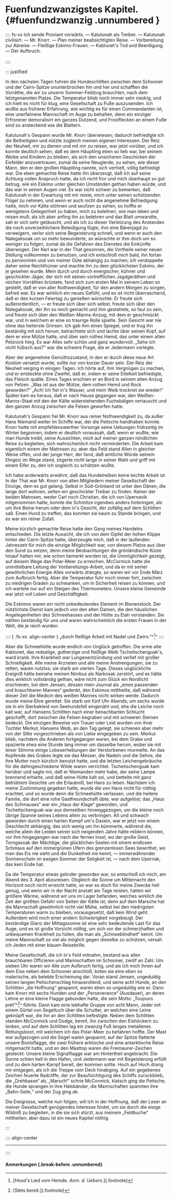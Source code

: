# Fuenfundzwanzigstes Kapitel. {#fuenfundzwanzig .unnumbered }

:::: fs-xs
Ich sende Proviant vorwärts. — Kalutunah als Treiber. — Kalutunah civilisirt. —
Mr. Knorr. — Plan meiner beabsichtigten Reise. — Vorbereitung zur Abreise. —
Fleißige Eskimo-Frauen. — Kablunet's Tod und Beerdigung. — Der Aufbruch.
<br/><br />
::::

::: justified

In den nächsten Tagen fuhren die Hundeschlitten zwischen dem Schooner und der
Cairn-Spitze ununterbrochen hin und her und schafften die Vorräthe, die wir zu
unserm Sommer-Feldzug brauchten, nach dem letztgenannten Platze. Die Temperatur
blieb noch immer sehr niedrig, und ich hielt es nicht für klug, eine
Gesellschaft zu Fuße auszusenden. Ich wußte aus früherer Erfahrung, wie wichtig
es für einen Commandanten ist, eine unerfahrene Mannschaft im Auge zu behalten,
denn ein einziger Erfrorener demoralisirt ein ganzes Dutzend, und Frostflecken
an einem Fuße sind so ansteckend wie die Blattern.

Kalutunah's Gespann wurde Mr. Knorr überwiesen; dadurch befriedigte ich die
Betheiligten und nützte zugleich meinen eigenen Interessen. Der Reiz der
Neuheit, mir zu dienen und mit mir zu reisen, war jetzt vorüber, und ich konnte
deutlich sehen, daß es dem Häuptling eben so lieb war, bei seinem Weibe und
Kindern zu bleiben, als sich den unsicheren Geschicken der Eisfelder
anzuvertrauen, zumal da seine Neugierde, zu sehen, wie dieser Mann, den er den
großen Häuptling nannte, sich verhielt, völlig befriedigt war. Die eben gemachte
Reise hatte ihn überzeugt, daß ich auf seine Achtung vollen Anspruch hatte, da
ich nicht fror und mich überhaupt so gut betrug, wie ein Eskimo unter gleichen
Umständen gethan haben würde, und das war in seinen Augen viel. Es war nicht
schwer zu bemerken, daß Kalutunah in der Erwartung mit mir reiste, mich unter
seinen schützenden Flügel zu nehmen, und wenn er auch nicht die angenehme
Befriedigung hatte, mich vor Kälte stöhnen und seufzen zu sehen, so hoffte er
wenigstens Gelegenheit zu haben, mich zu belehren, wie man leben und reisen muß;
als ich aber anfing ihn zu belehren und das Blatt umwandte, sah er sich sehr
getäuscht, und als ich zu dieser Verletzung des Anstandes die noch
unverzeihlichere Beleidigung fügte, ihm eine Bärenjagd zu verweigern, verlor
sich seine Begeisterung schnell, und wenn er auch den Nalegaksoak um so mehr
bewunderte, so wünschte er ihm doch um so weniger zu folgen, zumal da die
Gefahren des Dienstes die Einkünfte überwogen. Der Kerl war in der That
gesonnen, die Vortheile seiner neuen Stellung vollkommen zu benutzen, und ich
entschloß mich bald, ihn fortan zu pensioniren und von meiner Güte abhängig zu
machen; ich verdoppelte daher seine Reichthümer und machte ihn zu dem
glücklichsten Eskimo, der je gesehen wurde. Mein durch und durch energischer,
kühner und geschickter Jäger, der sich mit seinen vortrefflichen Jagdgeräthen
und reichen Vorräthen brüstete, fand sich zum ersten Mal in seinem Leben so
gestellt, daß er von aller Nothwendigkeit, für den andern Morgen zu sorgen,
befreit war. Es war wirklich ein neues Gefühl, und es ist nicht überraschend,
daß er den kurzen Feiertag zu genießen wünschte. Er freute sich außerordentlich,
— er freute sich über sich selbst, freute sich über den Nalegaksoak, der ihn so
reich gemacht und ihm gestattete, so faul zu sein, und freute sich über den
Weißen-Manns-Anzug, mit dem er geschmückt war, und in welchem er eine so
traurige Rolle spielte. Sein Gesicht war nie ohne das heiterste Grinsen. Ich gab
ihm einen Spiegel, und er trug ihn beständig mit sich herum, betrachtete sich
und lachte über seinen Kopf, auf dem er eine Mütze hatte, und über sein rothes
Hemd, das unter einem alten Pelzrock hing. Es war Alles sehr schön und ganz
wundervoll. „Sehe ich nicht hübsch aus?“ war die schwere Frage, die er Jedermann
vorlegte.

Aber der angenehme Gemüthszustand, in den er durch diese neue Art Kostüm
versetzt wurde, sollte nur von kurzer Dauer sein. Der Reiz der Neuheit verging
in einigen Tagen. Ich hörte auf, ihm Vergnügen zu machen, und er entdeckte ohne
Zweifel, daß er, indem er seine Eitelkeit befriedigte, das Fleisch quälte. Eines
Tages erschien er an Bord in seinem alten Anzug von Pelzen. „Was ist aus der
Mütze, dem rothen Hemd und Rock geworden?“ „Ach! ich fiel in's Wasser, und mein
Weib trocknet sie wieder!“ Später kam es heraus, daß er nach Hause gegangen war,
den Weißen-Manns-Staat mit den der Kälte widerstehenden Fuchsbälgen vertauscht
und den ganzen Anzug zwischen die Felsen geworfen hatte.

Kalutunah's Gespann fiel Mr. Knorr aus reiner Nothwendigkeit zu, da außer Hans
Niemand weiter im Schiffe war, der die Peitsche handhaben konnte. Knorr hatte
mit empfehlenswerther Vorsorge seine Uebungen frühzeitig im Winter begonnen,
indem er deutlich voraussah, daß, wenn er wußte, wie man Hunde treibt, seine
Aussichten, mich auf meiner ganzen nördlichen Reise zu begleiten, sich
wahrscheinlich nicht verminderten. Die Arbeit kam eigentlich einem der Matrosen
zu; aber das Feld stand Allen in gleicher Weise offen, und der junge Herr, der
fand, daß amtliche Würde seinem Ehrgeiz im Wege stand, zögerte nicht lange in
seiner Wahl und griff mit einem Eifer zu, den ich sogleich zu schätzen wußte.

Ich habe anderwärts erwähnt, daß das Hundetreiben keine leichte Arbeit ist. In
der That war Mr. Knorr von allen Mitgliedern meiner Gesellschaft der Einzige,
dem es gut gelang. Selbst in Süd-Grönland ist unter den Dänen, die lange dort
wohnen, selten ein geschickter Treiber zu finden. Keiner der beiden Matrosen,
weder Carl noch Christian, die ich von Upernavik mitgenommen hatte, konnte die
Schmitze irgendwo anders hinbringen, als um ihre Beine herum oder dem in's
Gesicht, der zufällig auf dem Schlitten saß. Einen Hund zu treffen, das konnten
sie kaum zu Stande bringen, und es war ein reiner Zufall. 

Meine kürzlich gemachte Reise hatte den Gang meines Handelns entschieden. Die
letzte Aussicht, die ich von dem Gipfel der hohen Klippe hinter der Cairn-Spitze
hatte, überzeugte mich, daß in der laufenden Jahreszeit für mich die einzige
Möglichkeit war, von diesem Platze aus über den Sund zu setzen, denn meine
Beobachtungen die grönländische Küste hinauf hatten mir, wie schon bemerkt
worden ist, die Unmöglichkeit gezeigt, auf diesem Wege das Polar-Meer zu
erreichen. McCormick hatte die unmittelbare Leitung der Vorbereitungs-Arbeit,
und da er mit seiner gewöhnlichen Energie Alles vorwärts drängte, so waren wir
vor Ende März zum Aufbruch fertig. Aber die Temperatur fuhr noch immer fort,
zwischen zu niedrigen Graden zu schwanken, um in Sicherheit reisen zu können,
und ich wartete nur auf ein Steigen des Thermometers. Unsere kleine Gemeinde war
jetzt voll Leben und Geschäftigkeit.

Die Eskimos waren ein nicht unbedeutendes Element im Bienenstock. Der
nützlichste Dienst kam jedoch von den alten Damen, die den häuslichen
Angelegenheiten des Schneehauses und der Hütte zu Etah vorstanden. Sie nähten
beständig für uns und waren wahrscheinlich die ersten Frauen in der Welt, die je
reich wurden 

:::: { .fs-xs .align-center }
„durch fleißige Arbeit mit Nadel und Zwirn.“^[^2500]^
::::

Aber die Schneehütte wurde endlich von Unglück getroffen. Die arme alte
Kablunet, das redselige, gutherzige und fleißige Weib Tscheitschenguak's, ward
krank. Ihre Krankheit war Lungenentzündung und verlief mit großer Schnelligkeit.
Alle meine Arzneien und alle meine Anstrengungen, sie zu retten, waren nutzlos;
sie starb am vierten Tage. Dieses unglückliche Ereigniß hätte beinahe meinen
Nimbus als Narkosak zerstört, und es hätte dies wirklich vollständig gethan,
wäre nicht zum Glück ein Nordlicht erschienen, bei dem Jensen, dessen mein
Journal als „eines passenden und brauchbaren Mannes“ gedenkt, den Eskimos
mittheilte, daß während dieser Zeit die Medicin des weißen Mannes nicht wirken
werde. Dadurch wurde meine Ehre gerettet. Sie starb um fünf Uhr Abends; um sechs
wurde sie in ein Sterbekleid von Seehundsfell eingenäht und, ehe die Leiche noch
kalt war, auf Hansens Schlitten nach einer benachbarten Schlucht geschafft, dort
zwischen die Felsen begraben und mit schweren Steinen bedeckt. Die einzigen
Beweise von Trauer oder Leid wurden von ihrer Tochter Merkut, Hansens Weib, an
den Tag gelegt, sie schienen aber mehr von der Sitte vorgeschrieben als von
Liebe eingegeben zu sein. Merkut blieb, nachdem die Anderen fortgegangen waren,
bei dem Grabe und spazierte etwa eine Stunde lang immer um dasselbe herum, wobei
sie mit leiser Stimme einige Lobeserhebungen der Verstorbenen murmelte. An das
Kopfende des Grabes legte sie das Messer, die Nadeln und die Sehne, die ihre
Mutter noch kürzlich benutzt hatte, und die letzten Leichengebräuche für die
dahingeschiedene Wilde waren verrichtet. Tscheitschenguak kam herüber und sagte
mir, daß er Niemanden mehr habe, der seine Lampe brennend erhielte, und daß
seine Hütte kalt sei, und bettelte mit ganz betrübtem Gesichte um die Erlaubniß,
bei Hans zu leben. Nachdem ich meine Zustimmung gegeben hatte, wurde die von
Hans nicht für nöthig erachtet, und so wurde denn die Schneehütte verlassen, und
die heitere Familie, die dort eine rohe Gastfreundschaft übte, war aufgelöst;
das „Haus des Schmauses“ war ein „Haus der Klage“ geworden, und Tscheitschenguak
war aus demselben hinweggezogen, um die kleine noch übrige Spanne seines Lebens
allein zu verbringen. Alt und schwach geworden durch einen harten Kampf um's
Dasein, war er jetzt von einem Geschlecht abhängig, das sich wenig um ihn
kümmerte, während die, welche allein die Leiden seiner sich neigenden Jahre
hätte mildern können, vor ihm hingegangen war nach der fernen Insel, wo der
große Geist, Torngasoak der Mächtige, die glücklichen Seelen mit einem endlosen
Schmaus auf den immergrünen Ufern des grenzenlosen Sees bewirthet, wo man das
Eis nie sieht und die Dunkelheit nie kennt, — immerwährender Sonnenschein im
ewigen Sommer der Seligkeit ist, — nach dem Upernak, das kein Ende hat.

Da die Temperatur etwas gelinder geworden war, so entschloß ich mich, am Abend
des 3. April abzureisen. Obgleich die Sonne um Mitternacht den Horizont noch
nicht erreicht hatte, so war es doch für meine Zwecke hell genug, und wenn wir
in der Nacht anstatt am Tage reisten, hatten wir größere Wärme, während wir uns
im Lager befanden, welches wirklich die Zeit der größten Gefahr von Seiten der
Kälte ist; denn auf dem Marsche hat die Mannschaft gewöhnlich nicht viel Mühe,
selbst bei den niedrigsten Temperaturen warm zu bleiben, vorausgesetzt, daß kein
Wind geht. Außerdem wird noch einer andern Schwierigkeit vorgebeugt. Der
beständige Glanz der Mittagssonne ist eine sehr bedeutende Last für das Auge,
und es ist große Vorsicht nöthig, um sich vor der schmerzhaften und unbequemen
Krankheit zu hüten, die man als „Schneeblindheit“ kennt. Um meine Mannschaft so
viel als möglich gegen dieselbe zu schützen, versah ich Jeden mit einer blauen
Reisebrille.

Meine Gesellschaft, die ich in's Feld mitnahm, bestand aus allen brauchbaren
Officieren und Mannschaften im Schooner, zwölf an Zahl. Um sieben Uhr waren wir
Alle zum Aufbruch fertig, und als ich mich ihnen auf dem Eise neben dem Schooner
anschloß, boten sie eine eben so malerische, als belebte Erscheinung dar. Voran
stand Jensen, ungeduldig seinen langen Peitschenschlag hinausrollend, und seine
acht Hunde, an den Schlitten „die Hoffnung“ gespannt, waren eben so ungeduldig
wie er. Dann kam Knorr mit sechs Hunden und der „Perseverance“ (Ausdauer), an
deren Lehne er eine kleine Flagge gebunden hatte, die sein Motto: „Toujours
prét“^[^2501]^ führte. Dann kam eine lebhafte Gruppe von acht Mann, Jeder mit einem
Gürtel von Segeltuch über die Schulter, an welchen eine Leine geknüpft war, die
ihn an den Schlitten befestigte. Neben dem Schlitten standen McCormick und
Dodge, bereit, ihn zwischen den Eishöckern zu lenken, und auf dem Schlitten lag
ein zwanzig Fuß langes metallenes Rettungsboot, mit welchem ich das Polar-Meer
zu befahren hoffte. Der Mast war aufgezogen und die Segel waren gespannt; auf
der Spitze flatterte unsere Bootsflagge, die zwei frühere arktische und eine
antarktische Reise mitgemacht hatte, und an den Masttop waren die
Freimaurer-Zeichen gesteckt. Unsere kleine Signalflagge war am Hintertheil
angebracht. Die Sonne schien hell in den Hafen, und Jedermann war mit
Begeisterung erfüllt und zu dem harten Kampf bereit, der kommen sollte. Hoch auf
Hoch drang mir entgegen, als ich die Treppe vom Deck hinabging. Auf ein
gegebenes Zeichen feuerte Radcliffe, der zur Beaufsichtigung des Schiffs
zurückblieb, die „Drehbasse“ ab, „Marsch!“ schrie McCormick, klatsch ging die
Peitsche, die Hunde sprangen in ihre Halsbänder, die Mannschaften spannten ihre
„Bahn-Seile,“ und der Zug ging ab.

Die Ereignisse, welche nun folgen, will ich in der Hoffnung, daß der Leser an
meiner Gesellschaft genügendes Interesse findet, um sie durch die eisige Wildniß
zu begleiten, in die sie sich stürzt, aus meinem „Feldbuche“ mittheilen; aber
dazu ist ein neues Kapitel nöthig.

:::

:::: align-center
****
::::

#### **Anmerkungen** {.break-before .unnumbered}

[^2500]: [*Hood's* Lied vom Hemde. *Anm. d. Uebers.*]{.footnote}

[^2501]: [Stets bereit.]{.footnote}
